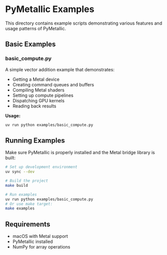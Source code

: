 # PyMetallic Examples

This directory contains example scripts demonstrating various features and usage patterns of PyMetallic.

## Basic Examples

### basic_compute.py
A simple vector addition example that demonstrates:
- Getting a Metal device
- Creating command queues and buffers
- Compiling Metal shaders
- Setting up compute pipelines
- Dispatching GPU kernels
- Reading back results

**Usage:**
```bash
uv run python examples/basic_compute.py
```

## Running Examples

Make sure PyMetallic is properly installed and the Metal bridge library is built:

```bash
# Set up development environment
uv sync --dev

# Build the project
make build

# Run examples
uv run python examples/basic_compute.py
# Or use make target:
make examples
```

## Requirements

- macOS with Metal support
- PyMetallic installed
- NumPy for array operations
